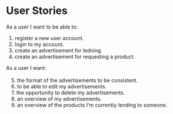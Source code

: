 # User Stories
As a user I want to be able to:
1. register a new user account.
2. login to my account.
3. create an advertisement for ledning.
4. create an advertisement for requesting a product.

As a user I want: \
\
&ensp;&ensp;5. the format of the advertisements to be consistent. \
&ensp;&ensp;6. to be able to edit my advertisements. \
&ensp;&ensp;7. the opportunity to delete my advertisements. \
&ensp;&ensp;8. an overview of my advertisements. \
&ensp;&ensp;9. an overview of the products I'm currently lending to someone. 

